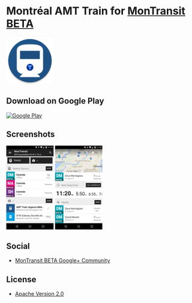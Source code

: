 # Montréal AMT Train for [MonTransit BETA](https://github.com/mtransitapps/mtransit-for-android)

<img width="25%" height="25%" src="https://raw.githubusercontent.com/mtransitapps/ca-montreal-amt-train-android/master/pub/hi-res-app-icon.png"/>

## Download on Google Play

[![Google Play](https://developer.android.com/images/brand/en_app_rgb_wo_60.png)](https://play.google.com/store/apps/details?id=org.mtransit.android.ca_montreal_amt_train)

## Screenshots

<img width="25%" height="25%" src="https://raw.githubusercontent.com/mtransitapps/ca-montreal-amt-train-android/master/pub/screenshot-phone-1.png"/>
<img width="25%" height="25%" src="https://raw.githubusercontent.com/mtransitapps/ca-montreal-amt-train-android/master/pub/screenshot-phone-2.png"/>

## Social

* [MonTransit BETA Google+ Community](https://plus.google.com/communities/111796337224469270605)

## License

* [Apache Version 2.0](http://www.apache.org/licenses/LICENSE-2.0.html)
